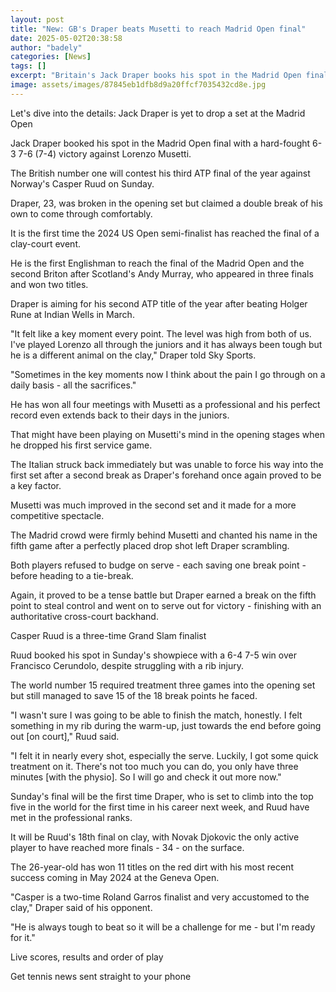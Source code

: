 ```yaml
---
layout: post
title: "New: GB's Draper beats Musetti to reach Madrid Open final"
date: 2025-05-02T20:38:58
author: "badely"
categories: [News]
tags: []
excerpt: "Britain's Jack Draper books his spot in the Madrid Open final with a hard-fought 6-3 7-6 (7-4)  victory against Lorenzo Musetti."
image: assets/images/87845eb1dfb8d9a20ffcf7035432cd8e.jpg
---
```


Let's dive into the details: Jack Draper is yet to drop a set at the Madrid Open

Jack Draper booked his spot in the Madrid Open final with a hard-fought 6-3 7-6 (7-4) victory against Lorenzo Musetti.

The British number one will contest his third ATP final of the year against Norway's Casper Ruud on Sunday.

Draper, 23, was broken in the opening set but claimed a double break of his own to come through comfortably.

It is the first time the 2024 US Open semi-finalist has reached the final of a clay-court event.

He is the first Englishman to reach the final of the Madrid Open and the second Briton after Scotland's Andy Murray, who appeared in three finals and won two titles.

Draper is aiming for his second ATP title of the year after beating Holger Rune at Indian Wells in March.

"It felt like a key moment every point. The level was high from both of us. I've played Lorenzo all through the juniors and it has always been tough but he is a different animal on the clay," Draper told Sky Sports.

"Sometimes in the key moments now I think about the pain I go through on a daily basis - all the sacrifices."

He has won all four meetings with Musetti as a professional and his perfect record even extends back to their days in the juniors.

That might have been playing on Musetti's mind in the opening stages when he dropped his first service game.

The Italian struck back immediately but was unable to force his way into the first set after a second break as Draper's forehand once again proved to be a key factor.

Musetti was much improved in the second set and it made for a more competitive spectacle.

The Madrid crowd were firmly behind Musetti and chanted his name in the fifth game after a perfectly placed drop shot left Draper scrambling.

Both players refused to budge on serve - each saving one break point - before heading to a tie-break.

Again, it proved to be a tense battle but Draper earned a break on the fifth point to steal control and went on to serve out for victory - finishing with an authoritative cross-court backhand.

Casper Ruud is a three-time Grand Slam finalist

Ruud booked his spot in Sunday's showpiece with a 6-4 7-5 win over Francisco Cerundolo, despite struggling with a rib injury.

The world number 15 required treatment three games into the opening set but still managed to save 15 of the 18 break points he faced.

"I wasn't sure I was going to be able to finish the match, honestly. I felt something in my rib during the warm-up, just towards the end before going out [on court]," Ruud said.

"I felt it in nearly every shot, especially the serve. Luckily, I got some quick treatment on it. There's not too much you can do, you only have three minutes [with the physio]. So I will go and check it out more now."

Sunday's final will be the first time Draper, who is set to climb into the top five in the world for the first time in his career next week, and Ruud have met in the professional ranks.

It will be Ruud's 18th final on clay, with Novak Djokovic the only active player to have reached more finals - 34 - on the surface.

The 26-year-old has won 11 titles on the red dirt with his most recent success coming in May 2024 at the Geneva Open.

"Casper is a two-time Roland Garros finalist and very accustomed to the clay," Draper said of his opponent.

"He is always tough to beat so it will be a challenge for me - but I'm ready for it."

Live scores, results and order of play

Get tennis news sent straight to your phone

